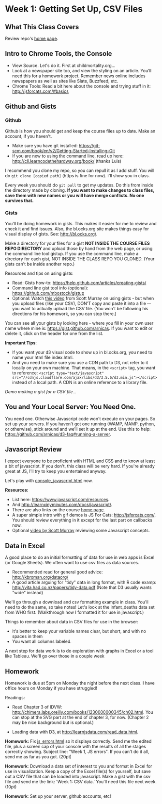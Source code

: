 
# Week 1: Getting Set Up, CSV Files

## What This Class Covers

Review repo's [home page](../index.html).


## Intro to Chrome Tools, the Console

* View Source. Let's do it. First at childmortality.org...
* Look at a newspaper site too, and view the styling on an article. You'll need this for a homework project. Remember news online includes newspapers as well as sites like Slate, Buzzfeed, etc.
* Chrome Tools: Read a bit here about the console and trying stuff in it: http://jsforcats.com/#basics

## Github and Gists

### Github

Github is how you should get and keep the course files up to date. Make an account, if you haven't.

* Make sure you have git installed: https://git-scm.com/book/en/v2/Getting-Started-Installing-Git
* If you are new to using the command line, read up here: http://cli.learncodethehardway.org/book/ (thanks Luis)

I recommend you clone my repo, so you can repull it as I add stuff. You will do `git clone [copied path]` (https is fine for now).  I'll show you in class.

Every week you should do `git pull` to get my updates. Do this from inside the directory made by cloning.  **If you want to make changes to class files, save them with new names or you will have merge conflicts. No one survives that.**

### Gists

You'll be doing homework in gists.  This makes it easier for me to review and check it and find issues. Also, the bl.ocks.org site makes things easy for visual display of gists.  See: http://bl.ocks.org/.

Make a directory for your files for a gist **NOT INSIDE THE COURSE FILES REPO DIRECTORY** and upload those by hand from the web page, or using the command line tool gistup. If you use the command line, make a directory for each gist, NOT INSIDE THE CLASS REPO YOU CLONED. (Your gists can't be inside another repo.)

Resources and tips on using gists:

* Read: Gists how-to:  https://help.github.com/articles/creating-gists/
* Command line gist tool info (optional): https://github.com/mbostock/gistup
* Optional: Watch [this video](https://www.youtube.com/watch?v=4WteFeHzkNQ&feature=youtu.be&list=PL0tDk-f4v1ujDIGTpXjsTxCnMdR5JBGyQ) from Scott Murray on using gists - but when you upload files (like your CSV), DON'T copy and paste it into a file -- you want to actually upload the CSV file.  (You won't be following his directions for his homework, so you can stop there.)

You can see all your gists by looking here - where you fill in your own user name where mine is: https://gist.github.com/arnicas. If you want to edit or delete it, click on the header for one from the list.

**Important Tips**:

* If you want your d3 visual code to show up in bl.ocks.org, you need to name your html file index.html.
* And you need to make sure you use a CDN path to D3, not refer to it locally on your own machine. That means, in the `<script>` tag, you want to reference: `<script type="text/javascript" src="//cdnjs.cloudflare.com/ajax/libs/d3/3.5.6/d3.min.js"></script>` instead of a local path.  A CDN is an online reference to a library file.

*Demo making a gist for a CSV file...*

## You and Your Local Server: You Need One.

You need one.  Otherwise Javascript code won't execute on your pages. So
set up your servers. If you haven't got one running (WAMP, MAMP, python, or otherwise), stick around and we'll set it up at the end. Use this to help: https://github.com/arnicas/d3-faq#running-a-server.


## Javascript Review

I expect everyone to be proficient with HTML and CSS and to know at least a bit of javascript.  If you don't, this class will be very hard.  If you're already great at JS, I'll try to keep you entertained anyway.

Let's play with [console_javascript.html](console_javascript.html) now.

**Resources:**

* List here: https://www.javascript.com/resources.
* And http://learnxinyminutes.com/docs/javascript/.
* There are also links on the course [home page](../index.html).
* A super simple intro with gif demos is JS For Cats: http://jsforcats.com/. You should review everything in it except for the last part on callbacks now.
* Optional [video by Scott Murray](https://www.youtube.com/watch?v=3g1061kFrCs&index=4&list=PL0tDk-f4v1uhQn6iA8M-eGRzIX5Lqsm9F) reviewing some Javascript concepts.


## Data in Excel

A good place to do an initial formatting of data for use in web apps is Excel (or Google Sheets). We often want to use csv files as data sources.

* Recommended read for general good advice: http://kbroman.org/dataorg/
* A good article arguing for "tidy" data in long format, with R code examp: http://vita.had.co.nz/papers/tidy-data.pdf (Note that D3 usually wants "wide" instead)

We'll go through a download and csv formatting example in class.  You'll need to do the same, so take notes!  Let's look at the infant_deaths data set from WHO first. (Walkthrough how I formatted it for use in javascript.)

Things to remember about data in CSV files for use in the browser:

* It's better to keep your variable names clear, but short, and with no spaces in them
* You want all columns labeled.

A next step for data work is to do exploration with graphs in Excel or a tool like Tableau.  We'll go over those in a couple week


## Homework

Homework is due at 5pm on Monday the night before the next class. I have office hours on Monday if you have struggled!

Readings:

* Read Chapter 3 of IDVW: http://chimera.labs.oreilly.com/books/1230000000345/ch02.html. You can stop at the SVG part at the end of chapter 3, for now. (Chapter 2 may be nice background but is optional.)

* Loading data with D3, at http://learnjsdata.com/read_data.html.


**Homework:** Fix [js_errors.html](js_errors.html) so it displays correctly.  Send me the edited file, plus a screen cap of your console with the results of all the stages correctly showing. Subject line: "Week 1, JS errors".  If you can't do it all, send me as far as you got. (20pt)

**Homework**: Download a data set of interest to you and format in Excel for use in visualization. Keep a copy of the Excel file(s) for yourself, but save out a CSV file that can be loaded into javascript. Make a gist with the csv file and send me the link: 'Week 1: CSV data.'  You'll need this file next week. (10pt)

**Homework**: Set up your server, github accounts, etc!
